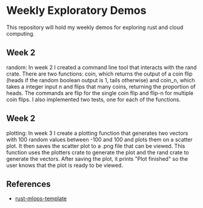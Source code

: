 # Weekly Exploratory Demos
This repository will hold my weekly demos for exploring rust and cloud computing.

## Week 2
random: In week 2 I created a command line tool that interacts with the rand crate. There are two functions: coin, which returns the output of a coin flip (heads if the random boolean output is 1, tails otherwise) and coin_n, which takes a integer input n and flips that many coins, returning the proportion of heads. The commands are flip for the single coin flip and flip-n for multiple coin flips. I also implemented two tests, one for each of the functions.

## Week 2
plotting: In week 3 I create a plotting function that generates two vectors with 100 random values between -100 and 100 and plots them on a scatter plot. It then saves the scatter plot to a .png file that can be viewed. This function uses the plotters crate to generate the plot and the rand crate to generate the vectors. After saving the plot, it prints "Plot finished" so the user knows that the plot is ready to be viewed.

## References

* [rust-mlops-template](https://github.com/nogibjj/rust-mlops-template)



